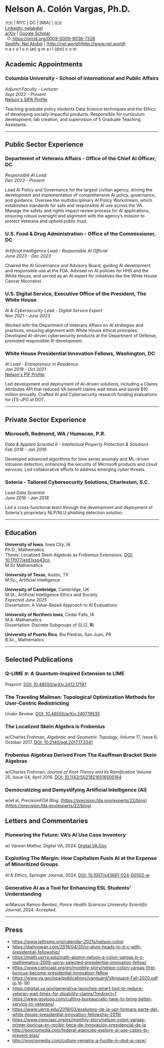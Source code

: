 # Nelson A. Colón Vargas, Ph.D.

&#x1F1F5;&#x1F1F7; | NYC | DC | [MIA] | &#x1F1EC;&#x1F1E7;   
[LinkedIn: nelabdiel](https://www.linkedin.com/in/nelabdiel/)   
[arXiv](https://arxiv.org/a/colonvargas_n_1.html) | [Google Scholar](https://scholar.google.com/citations?user=tz58e2QAAAAJ)  
   <a
    id="cy-effective-orcid-url"
    class="underline"
     href="https://orcid.org/0009-0009-9038-7328"
     target="orcid.widget"
     rel="me noopener noreferrer"
     style="vertical-align: top">
     <img
        src="https://orcid.org/sites/default/files/images/orcid_16x16.png"
        style="width: 1em; margin-inline-start: 0.5em"
        alt="ORCID iD icon"/>
      https://orcid.org/0009-0009-9038-7328
    </a>  
[Spotify: Nel Abdiel](https://open.spotify.com/artist/73T51R2Kids9OM2jf3TxPG) | [http://nel.world](http://www.nel.world)  
n a c o l o n (at) g m a i l (dot) c o m  



## Academic Appointments



### Columbia University - School of International and Public Affairs
*Adjunct Faculty - Lecturer*   
*Sept 2022 - Present*  
[Nelson's SIPA Profile](https://www.sipa.columbia.edu/communities-connections/faculty/nelson-colon-vargas)  

Teaching graduate policy students Data Science techniques and the Ethics of developing socially impactful products. Responsible for curriculum development, lab creation, and supervision of 5 Graduate Teaching Assistants.

<hr>

## Public Sector Experience



### Department of Veterans Affairs - Office of the Chief AI Officer, DC
*Responsible AI Lead*  
*Dec 2023 - Present*

Lead AI Policy and Governance for the largest civilian agency, driving the development and implementation of comprehensive AI policy, governance, and guidance. Oversee the multidisciplinary AI Policy Workstream, which establishes standards for safe and responsible AI use across the VA. Manage the safety and rights impact review process for AI applications, ensuring robust oversight and alignment with the agency’s mission to protect Veterans and uphold public trust.


### U.S. Food & Drug Administration - Office of the Commissioner, DC
*Artificial Intelligence Lead - Responsible AI Official*  
*June 2023 - Dec 2023*

Chaired the AI Governance and Advisory Board, guiding AI development and responsible use at the FDA. Advised on AI policies for HHS and the White House, and served as an AI expert for initiatives like the White House Cancer Moonshot.



### U.S. Digital Service, Executive Office of the President, The White House
*AI & Cybersecurity Lead - Digital Service Expert*  
*Nov 2021 - June 2023*

Worked with the Department of Veterans Affairs on AI strategies and practices, ensuring alignment with White House ethical principles. Developed AI-driven cybersecurity products at the Department of Defense, promoted responsible AI development.


### White House Presidential Innovation Fellows, Washington, DC
*AI Lead - Entrepreneur in Residence*   
*Jan 2019 - Oct 2021*  
[Nelson's PIF Profile](https://presidentialinnovationfellows.gov/fellows/nelson-colon-vargas/)  

Led development and deployment of AI-driven solutions, including a Claims Attributes API that reduced VA benefit claims wait times and saved $10 million annually. Crafted AI and Cybersecurity research funding evaluations for ITS-JPO at DOT.

<hr>

## Private Sector Experience


### Microsoft, Redmond, WA / Humacao, P.R.
*Data & Applied Scientist II - Intellectual Property Protection & Solutions*  
*Feb 2018 - Jan 2019*

Developed advanced algorithms for time series anomaly and ML-driven intrusion detection, enhancing the security of Microsoft products and cloud services. Led collaborative efforts to address emerging cyber threats.


### Soteria - Tailored Cybersecurity Solutions, Charleston, S.C.
*Lead Data Scientist*  
*June 2016 - Jan 2018*

Led a cross-functional team through the development and deployment of Soteria's proprietary NLP/NLU phishing detection solution.

<hr>

## Education


**University of Iowa**, Iowa City, IA  
Ph.D., Mathematics  
Thesis: Localized Skein Algebras as Frobenius Extensions. [DOI: 10.17077/etd.lxsp43cp](https://doi.org/10.17077/etd.lxsp43cp)  
M.Sc Mathematics

**University of Texas**, Austin, TX  
M.Sc., Artificial Intelligence  

**University of Cambridge**, Cambridge, UK  
M.St., Artificial Intelligence Ethics and Society  
*Expected June 2025*  
Dissertation: A Value-Based Approach to AI Evaluations  

**University of Northern Iowa**, Cedar Falls, IA  
M.A. Mathamatics  
Dissertation: Discrete Subgroups of SL(2, **R**)  

**University of Puerto Rico**, Rio Piedras, San Juan, PR  
B.Sc., Mathematics  

<hr>

## Selected Publications

### Q-LIME  $\pi$: A Quantum-Inspired Extension to LIME
*Preprint*. [DOI: 10.48550/arXiv.2412.17197](https://doi.org/10.48550/arXiv.2412.17197)

### The Traveling Mailman: Topological Optimization Methods for User-Centric Redistricting
*Under Review*. [DOI: 10.48550/arXiv.2407.19535](https://arxiv.org/abs/2407.19535)

### The Localized Skein Algebra is Frobenius
w/Charles Frohman, *Algebraic and Geometric Topology*, Volume 17, Issue 6, October 2017. [DOI: 10.2140/agt.2017.17.3341](https://doi.org/10.2140/agt.2017.17.3341)

### Frobenius Algebras Derived From The Kauffman Bracket Skein Algebras
w/Charles Frohman, *Journal of Knot Theory and its Ramification* Volume 25, Issue 04, April 2016. [DOI: 10.1142/S0218216516500164](https://doi.org/10.1142/S0218216516500164)

### Democratizing and Demystifying Artificial Intelligence (AI) 
w/et al, *PrecisionFDA Blog*. [https://precision.fda.gov/experts/22/blog](https://precision.fda.gov/experts/22/blog)


## Letters and Commentaries

### Pioneering the Future: VA’s AI Use Case Inventory 
w/ Varoon Mathur, Digital VA, 2024. [Digital.VA.Gov](https://digital.va.gov/vision-driven-execution/pioneering-the-future-vas-ai-use-case-inventory/)

### Exploiting The Margin: How Capitalism Fuels AI at the Expense of Minoritized Groups
*AI & Ethics*, Springer Journal, 2024. [DOI: 10.1007/s43681-024-00502-w](https://link.springer.com/content/pdf/10.1007/s43681-024-00502-w)

### Generative AI as a Tool for Enhancing ESL Students' Understanding
w/Marcos Ramos-Benitez, *Ponce Health Sciences University Scientific Journal*, 2024. Accepted.

<hr>

## Press
- https://www.lathisms.org/calendar-2021s/nelson-colon
- https://dailyiowan.com/2019/04/30/ui-alum-heads-to-d-c-with-presidential-fellowship/
- https://math.uprrp.edu/math-alumni-nelson-a-colon-vargas-b-s-mathematics-2009-uprrp-selected-presidential-innovation-fellow/
- https://www.cienciapr.org/en/monthly-story/nelson-colon-vargas-first-boricua-become-presidential-innovation-fellow
- https://www.va.gov/opa/publications/vanguard/VAnguard-Fall-2020.pdf (p.16-19)
- https://digital.va.gov/general/va-launches-smart-tool-to-reduce-veteran-wait-times-for-disability-claims/?redirect=1
- https://www.govloop.com/cutting-bureaucratic-tape-to-bring-better-service-to-veterans/
- https://www.uprrp.edu/2019/03/exalumno-de-la-upr-formara-parte-del-white-house-presidential-innovation-fellowship-2019/
- https://www.cienciapr.org/es/monthly-story/nelson-colon-vargas-primer-boricua-en-recibir-beca-de-innovacion-presidencial-de-la
- http://govciomedia.com/federal-agencies-explore-ai-use-cases-to-prevent-bias/
- http://govciomedia.com/culture-remains-a-hurdle-in-dod-ai-race/

